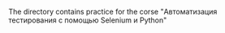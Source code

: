 The directory contains practice for the corse "Автоматизация тестирования с помощью Selenium и Python"